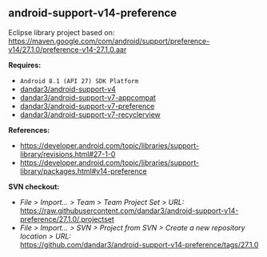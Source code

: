 ## android-support-v14-preference

Eclipse library project based on:<br/>
https://maven.google.com/com/android/support/preference-v14/27.1.0/preference-v14-27.1.0.aar

**Requires:**
- `Android 8.1 (API 27) SDK Platform`
- [dandar3/android-support-v4](https://github.com/dandar3/android-support-v4/tree/27.1.0)
- [dandar3/android-support-v7-appcompat](https://github.com/dandar3/android-support-v7-appcompat/tree/27.1.0)
- [dandar3/android-support-v7-preference](https://github.com/dandar3/android-support-v7-preference/tree/27.1.0)
- [dandar3/android-support-v7-recyclerview](https://github.com/dandar3/android-support-v7-recyclerview/tree/27.1.0)

**References:**
- https://developer.android.com/topic/libraries/support-library/revisions.html#27-1-0
- https://developer.android.com/topic/libraries/support-library/packages.html#v14-preference

**SVN checkout:**
- _File > Import... > Team > Team Project Set > URL:_<br/>
  https://raw.githubusercontent.com/dandar3/android-support-v14-preference/27.1.0/.projectset
- _File > Import... > SVN > Project from SVN > Create a new repository location > URL:_<br/>
  https://github.com/dandar3/android-support-v14-preference/tags/27.1.0